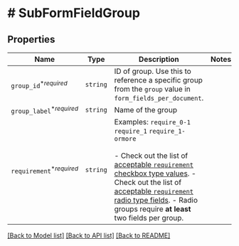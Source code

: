 # # SubFormFieldGroup



## Properties

Name | Type | Description | Notes
------------ | ------------- | ------------- | -------------
| `group_id`<sup>*_required_</sup> | ```string``` |  ID of group. Use this to reference a specific group from the `group` value in `form_fields_per_document`.  |  |
| `group_label`<sup>*_required_</sup> | ```string``` |  Name of the group  |  |
| `requirement`<sup>*_required_</sup> | ```string``` |  Examples: `require_0-1` `require_1` `require_1-ormore`<br><br>- Check out the list of [acceptable `requirement` checkbox type values](/api/reference/constants/#checkbox-field-grouping). - Check out the list of [acceptable `requirement` radio type fields](/api/reference/constants/#radio-field-grouping). - Radio groups require **at least** two fields per group.  |  |

[[Back to Model list]](../../README.md#models) [[Back to API list]](../../README.md#endpoints) [[Back to README]](../../README.md)
